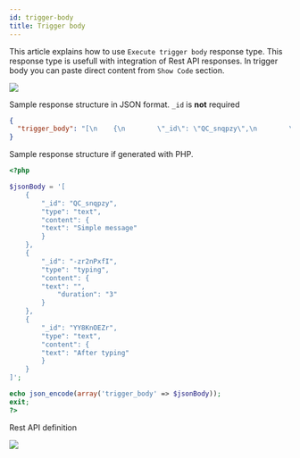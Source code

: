 ```yaml
---
id: trigger-body
title: Trigger body
---
```


This article explains how to use `Execute trigger body` response type. This response type is usefull with integration of Rest API responses. In trigger body you can paste direct content from `Show Code` section.

![](/img/bot/trigger-body.png)

Sample response structure in JSON format. `_id` is **not** required
```json
{
  "trigger_body": "[\n    {\n        \"_id\": \"QC_snqpzy\",\n        \"type\": \"text\",\n        \"content\": {\n        \"text\": \"Simple message\"\n        }\n    },\n    {\n        \"_id\": \"-zr2nPxfI\",\n        \"type\": \"typing\",\n        \"content\": {\n        \"text\": \"\",\n            \"duration\": \"3\"\n        }\n    },\n    {\n        \"_id\": \"YY8KnOEZr\",\n        \"type\": \"text\",\n        \"content\": {\n        \"text\": \"After typing\"\n        }\n    }\n]"
}
```

Sample response structure if generated with PHP.

```php
<?php

$jsonBody = '[
    {
        "_id": "QC_snqpzy",
        "type": "text",
        "content": {
        "text": "Simple message"
        }
    },
    {
        "_id": "-zr2nPxfI",
        "type": "typing",
        "content": {
        "text": "",
            "duration": "3"
        }
    },
    {
        "_id": "YY8KnOEZr",
        "type": "text",
        "content": {
        "text": "After typing"
        }
    }
]';

echo json_encode(array('trigger_body' => $jsonBody));
exit;
?>
```

Rest API definition

![](/img/bot/output-parsing-trigger-body.png)

